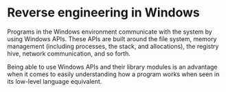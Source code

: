 # Reverse engineering in Windows

Programs in the Windows environment communicate with the system by using Windows APIs. These APIs are built around the file system, memory management (including processes, the stack, and allocations), the registry hive, network communication, and so forth. 

Being able to use Windows APIs and their library modules is an advantage when it comes to easily understanding how a program works when seen in its low-level language equivalent. 

